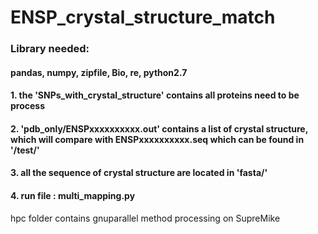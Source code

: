 # ENSP_crystal_structure_match  
###  Library needed:  
####  pandas,  numpy,   zipfile,   Bio,   re,     python2.7
#### 1. the 'SNPs_with_crystal_structure' contains all proteins need to be process  
#### 2. 'pdb_only/ENSPxxxxxxxxxx.out' contains a list of crystal structure, which will compare with ENSPxxxxxxxxxx.seq which can be found in '/test/'  
#### 3. all the sequence of crystal structure are located in 'fasta/'  
#### 4. run file : multi_mapping.py  
hpc folder contains gnuparallel method processing on SupreMike  
